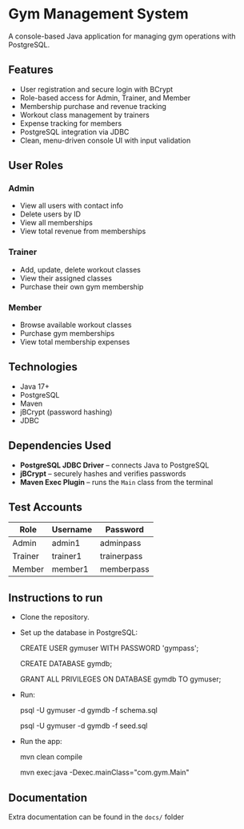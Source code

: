 # Gym Management System

A console-based Java application for managing gym operations with PostgreSQL.

## Features

- User registration and secure login with BCrypt
- Role-based access for Admin, Trainer, and Member
- Membership purchase and revenue tracking
- Workout class management by trainers
- Expense tracking for members
- PostgreSQL integration via JDBC
- Clean, menu-driven console UI with input validation

## User Roles

### Admin
- View all users with contact info
- Delete users by ID
- View all memberships
- View total revenue from memberships

###  Trainer
- Add, update, delete workout classes
- View their assigned classes
- Purchase their own gym membership

### Member
- Browse available workout classes
- Purchase gym memberships
- View total membership expenses

## Technologies

- Java 17+
- PostgreSQL
- Maven
- jBCrypt (password hashing)
- JDBC


## Dependencies Used

- **PostgreSQL JDBC Driver** – connects Java to PostgreSQL
- **jBCrypt** – securely hashes and verifies passwords
- **Maven Exec Plugin** – runs the `Main` class from the terminal

## Test Accounts

| Role    | Username  | Password     |
|---------|-----------|--------------|
| Admin   | admin1    | adminpass    |
| Trainer | trainer1  | trainerpass  |
| Member  | member1   | memberpass   |

## Instructions to run

- Clone the repository. 
- Set up the database in PostgreSQL:
  
    CREATE USER gymuser WITH PASSWORD 'gympass';
  
    CREATE DATABASE gymdb;
  
    GRANT ALL PRIVILEGES ON DATABASE gymdb TO gymuser;
  
- Run:
  
    psql -U gymuser -d gymdb -f schema.sql
  
    psql -U gymuser -d gymdb -f seed.sql
  
- Run the app:
  
    mvn clean compile
  
    mvn exec:java -Dexec.mainClass="com.gym.Main"


## Documentation

Extra documentation can be found in the `docs/` folder






